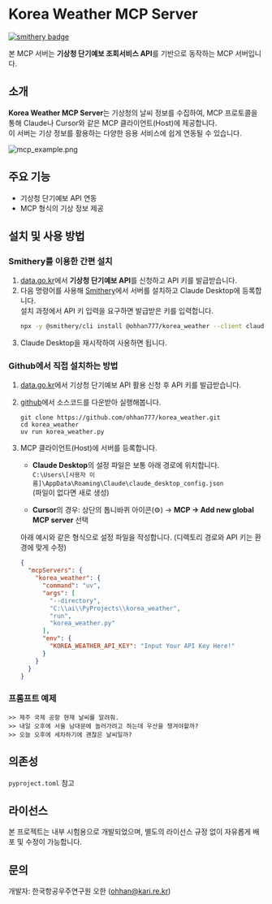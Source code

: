 # Korea Weather MCP Server

[![smithery badge](https://smithery.ai/badge/@ohhan777/korea_weather)](https://smithery.ai/server/@ohhan777/korea_weather)

본 MCP 서버는 **기상청 단기예보 조회서비스 API**를 기반으로 동작하는 MCP 서버입니다.

## 소개

**Korea Weather MCP Server**는 기상청의 날씨 정보를 수집하여, MCP 프로토콜을 통해 Claude나 Cursor와 같은 MCP 클라이언트(Host)에 제공합니다.  
이 서버는 기상 정보를 활용하는 다양한 응용 서비스에 쉽게 연동될 수 있습니다.

![mcp_example.png](https://github.com/ohhan777/korea_weather/assets/mcp_example.png)

## 주요 기능

- 기상청 단기예보 API 연동
- MCP 형식의 기상 정보 제공

## 설치 및 사용 방법

### Smithery를 이용한 간편 설치

1. [data.go.kr](https://www.data.go.kr/)에서 **기상청 단기예보 API**를 신청하고 API 키를 발급받습니다.  
2. 다음 명령어를 사용해 [Smithery](https://smithery.ai/server/@ohhan777/korea_weather)에서 서버를 설치하고 Claude Desktop에 등록합니다.  
   설치 과정에서 API 키 입력을 요구하면 발급받은 키를 입력합니다.
   ```bash
   npx -y @smithery/cli install @ohhan777/korea_weather --client claude
3. Claude Desktop을 재시작하여 사용하면 됩니다.

### Github에서 직접 설치하는 방법
1. [data.go.kr](https://www.data.go.kr/)에서 기상청 단기예보 API 활용 신청 후 API 키를 발급받습니다.
2. [github](https://github.com/ohhan777/korea_weather)에서 소스코드를 다운받아 실행해봅니다.
   ```
   git clone https://github.com/ohhan777/korea_weather.git
   cd korea_weather
   uv run korea_weather.py
   ```
3. MCP 클라이언트(Host)에 서버를 등록합니다.  

   - **Claude Desktop**의 설정 파일은 보통 아래 경로에 위치합니다.  
     `C:\Users\[사용자 이름]\AppData\Roaming\Claude\claude_desktop_config.json`  
     (파일이 없다면 새로 생성)

   - **Cursor**의 경우: 상단의 톱니바퀴 아이콘(⚙️) → **MCP → Add new global MCP server** 선택

   아래 예시와 같은 형식으로 설정 파일을 작성합니다. (디렉토리 경로와 API 키는 환경에 맞게 수정)

   ```json
   {
     "mcpServers": {
       "korea_weather": {
         "command": "uv",
         "args": [
           "--directory",
           "C:\\ai\\PyProjects\\korea_weather",  
           "run",
           "korea_weather.py"
         ],
         "env": {
           "KOREA_WEATHER_API_KEY": "Input Your API Key Here!"
         }
       }
     }
   }
   ```
### 프롬프트 예제
```
>> 제주 국제 공항 현재 날씨를 알려줘.
>> 내일 오후에 서울 남대문에 놀러가려고 하는데 우산을 챙겨야할까?
>> 오늘 오후에 세차하기에 괜찮은 날씨일까?
```

## 의존성

`pyproject.toml` 참고

## 라이선스

본 프로젝트는 내부 시험용으로 개발되었으며, 별도의 라이선스 규정 없이 자유롭게 배포 및 수정이 가능합니다.

## 문의

개발자: 한국항공우주연구원 오한 (ohhan@kari.re.kr)
